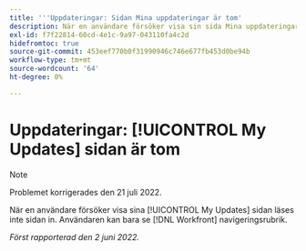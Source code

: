 ```yaml
---
title: '''Uppdateringar: Sidan Mina uppdateringar är tom'
description: När en användare försöker visa sin sida Mina uppdateringar läses inte sidan in. Användaren kan bara se [!DNL Workfront] navigeringsrubrik.
exl-id: f7f22814-60cd-4e1c-9a97-043110fa4c2d
hidefromtoc: true
source-git-commit: 453eef770b0f31990946c746e677fb453d0be94b
workflow-type: tm+mt
source-wordcount: '64'
ht-degree: 0%

---
```


# Uppdateringar: [!UICONTROL My Updates] sidan är tom

>[!NOTE]
>
>Problemet korrigerades den 21 juli 2022.

När en användare försöker visa sina [!UICONTROL My Updates] sidan läses inte sidan in. Användaren kan bara se [!DNL Workfront] navigeringsrubrik.

_Först rapporterad den 2 juni 2022._
